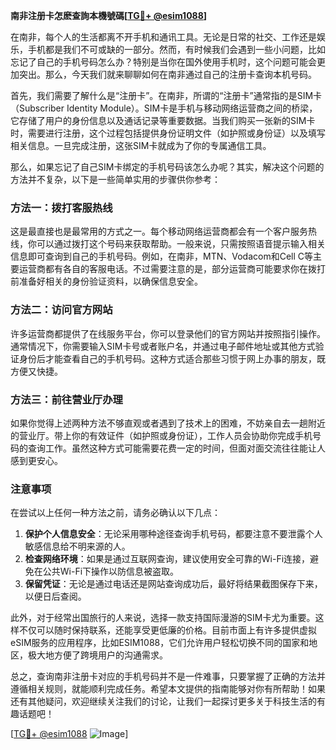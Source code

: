 **南非注册卡怎麽查詢本機號碼[[TG💪+ @esim1088](https://t.me/s/esim1088)]**

在南非，每个人的生活都离不开手机和通讯工具。无论是日常的社交、工作还是娱乐，手机都是我们不可或缺的一部分。然而，有时候我们会遇到一些小问题，比如忘记了自己的手机号码怎么办？特别是当你在国外使用手机时，这个问题可能会更加突出。那么，今天我们就来聊聊如何在南非通过自己的注册卡查询本机号码。

首先，我们需要了解什么是“注册卡”。在南非，所谓的“注册卡”通常指的是SIM卡（Subscriber Identity Module）。SIM卡是手机与移动网络运营商之间的桥梁，它存储了用户的身份信息以及通话记录等重要数据。当我们购买一张新的SIM卡时，需要进行注册，这个过程包括提供身份证明文件（如护照或身份证）以及填写相关信息。一旦完成注册，这张SIM卡就成为了你的专属通信工具。

那么，如果忘记了自己SIM卡绑定的手机号码该怎么办呢？其实，解决这个问题的方法并不复杂，以下是一些简单实用的步骤供你参考：

### **方法一：拨打客服热线**
这是最直接也是最常用的方式之一。每个移动网络运营商都会有一个客户服务热线，你可以通过拨打这个号码来获取帮助。一般来说，只需按照语音提示输入相关信息即可查询到自己的手机号码。例如，在南非，MTN、Vodacom和Cell C等主要运营商都有各自的客服电话。不过需要注意的是，部分运营商可能要求你在拨打前准备好相关的身份验证资料，以确保信息安全。

### **方法二：访问官方网站**
许多运营商都提供了在线服务平台，你可以登录他们的官方网站并按照指引操作。通常情况下，你需要输入SIM卡号或者账户名，并通过电子邮件地址或其他方式验证身份后才能查看自己的手机号码。这种方式适合那些习惯于网上办事的朋友，既方便又快捷。

### **方法三：前往营业厅办理**
如果你觉得上述两种方法不够直观或者遇到了技术上的困难，不妨亲自去一趟附近的营业厅。带上你的有效证件（如护照或身份证），工作人员会协助你完成手机号码的查询工作。虽然这种方式可能需要花费一定的时间，但面对面交流往往能让人感到更安心。

### **注意事项**
在尝试以上任何一种方法之前，请务必确认以下几点：
1. **保护个人信息安全**：无论采用哪种途径查询手机号码，都要注意不要泄露个人敏感信息给不明来源的人。
2. **检查网络环境**：如果是通过互联网查询，建议使用安全可靠的Wi-Fi连接，避免在公共Wi-Fi下操作以防信息被盗取。
3. **保留凭证**：无论是通过电话还是网站查询成功后，最好将结果截图保存下来，以便日后查阅。

此外，对于经常出国旅行的人来说，选择一款支持国际漫游的SIM卡尤为重要。这样不仅可以随时保持联系，还能享受更低廉的价格。目前市面上有许多提供虚拟eSIM服务的应用程序，比如ESIM1088，它们允许用户轻松切换不同的国家和地区，极大地方便了跨境用户的沟通需求。

总之，查询南非注册卡对应的手机号码并不是一件难事，只要掌握了正确的方法并遵循相关规则，就能顺利完成任务。希望本文提供的指南能够对你有所帮助！如果还有其他疑问，欢迎继续关注我们的讨论，让我们一起探讨更多关于科技生活的有趣话题吧！

[[TG💪+ @esim1088](https://t.me/s/esim1088) ![Image](https://i.postimg.cc/4NQfJmqS/Snipaste-2025-05-13-00-14-12.png)]